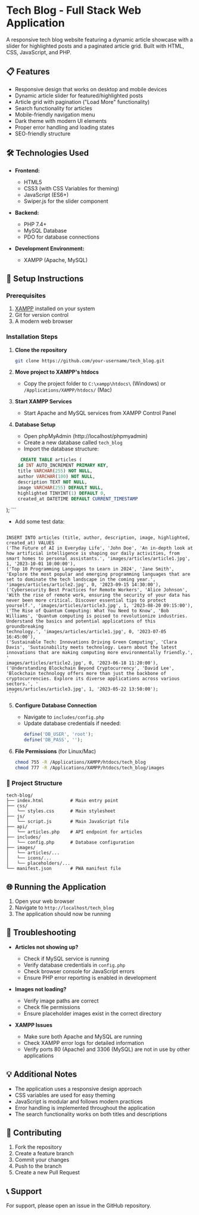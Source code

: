 # Tech Blog - Full Stack Web Application

A responsive tech blog website featuring a dynamic article showcase with a slider for highlighted posts and a paginated article grid. Built with HTML, CSS, JavaScript, and PHP.

## 📋 Features

- Responsive design that works on desktop and mobile devices
- Dynamic article slider for featured/highlighted posts
- Article grid with pagination ("Load More" functionality)
- Search functionality for articles
- Mobile-friendly navigation menu
- Dark theme with modern UI elements
- Proper error handling and loading states
- SEO-friendly structure

## 🛠 Technologies Used

- **Frontend:**
  - HTML5
  - CSS3 (with CSS Variables for theming)
  - JavaScript (ES6+)
  - Swiper.js for the slider component

- **Backend:**
  - PHP 7.4+
  - MySQL Database
  - PDO for database connections

- **Development Environment:**
  - XAMPP (Apache, MySQL)

## 🚀 Setup Instructions

### Prerequisites

1. [XAMPP](https://www.apachefriends.org/download.html) installed on your system
2. Git for version control
3. A modern web browser

### Installation Steps

1. **Clone the repository**
   ```bash
   git clone https://github.com/your-username/tech_blog.git
   ```

2. **Move project to XAMPP's htdocs**
   - Copy the project folder to `C:\xampp\htdocs\` (Windows) or `/Applications/XAMPP/htdocs/` (Mac)

3. **Start XAMPP Services**
   - Start Apache and MySQL services from XAMPP Control Panel

4. **Database Setup**
   - Open phpMyAdmin (http://localhost/phpmyadmin)
   - Create a new database called `tech_blog`
   - Import the database structure:
   ```sql
     CREATE TABLE articles (
    id INT AUTO_INCREMENT PRIMARY KEY,
    title VARCHAR(255) NOT NULL,
    author VARCHAR(100) NOT NULL,
    description TEXT NOT NULL,
    image VARCHAR(255) DEFAULT NULL,
    highlighted TINYINT(1) DEFAULT 0,
    created_at DATETIME DEFAULT CURRENT_TIMESTAMP
);
     ```
   - Add some test data:
     ```sql
    INSERT INTO articles (title, author, description, image, highlighted, created_at) VALUES
    ('The Future of AI in Everyday Life', 'John Doe', 'An in-depth look at how artificial intelligence is shaping our daily activities, from smart homes to personal assistants.', 'images/articles/article1.jpg', 
    1, '2023-10-01 10:00:00'),
    ('Top 10 Programming Languages to Learn in 2024', 'Jane Smith', 'Explore the most popular and emerging programming languages that are set to dominate the tech landscape in the coming year.', 
    'images/articles/article2.jpg', 0, '2023-09-15 14:30:00'),
    ('Cybersecurity Best Practices for Remote Workers', 'Alice Johnson', 'With the rise of remote work, ensuring the security of your data has never been more critical. Discover essential tips to protect 
    yourself.', 'images/articles/article3.jpg', 1, '2023-08-20 09:15:00'),
    ('The Rise of Quantum Computing: What You Need to Know', 'Bob Williams', 'Quantum computing is poised to revolutionize industries. Understand the basics and potential applications of this groundbreaking 
    technology.', 'images/articles/article1.jpg', 0, '2023-07-05 16:45:00'),
    ('Sustainable Tech: Innovations Driving Green Computing', 'Clara Davis', 'Sustainability meets technology. Learn about the latest innovations that are making computing more environmentally friendly.', ' 
    images/articles/article2.jpg', 0, '2023-06-18 11:20:00'),
    ('Understanding Blockchain Beyond Cryptocurrency', 'David Lee', 'Blockchain technology offers more than just the backbone of cryptocurrencies. Explore its diverse applications across various sectors.', ' 
    images/articles/article3.jpg', 1, '2023-05-22 13:50:00');
     ```

5. **Configure Database Connection**
   - Navigate to `includes/config.php`
   - Update database credentials if needed:
     ```php
     define('DB_USER', 'root');
     define('DB_PASS', '');
     ```

6. **File Permissions** (for Linux/Mac)
   ```bash
   chmod 755 -R /Applications/XAMPP/htdocs/tech_blog
   chmod 777 -R /Applications/XAMPP/htdocs/tech_blog/images
   ```

### 📁 Project Structure

```
tech-blog/
├── index.html          # Main entry point
├── css/
│   └── styles.css      # Main stylesheet
├── js/
│   └── script.js       # Main JavaScript file
├── api/
│   └── articles.php    # API endpoint for articles
├── includes/
│   └── config.php      # Database configuration
├── images/
│   └── articles/...
│   └── icons/...
│   └── placeholders/...
└── manifest.json       # PWA manifest file
```

## 🌐 Running the Application

1. Open your web browser
2. Navigate to `http://localhost/tech_blog`
3. The application should now be running

## 🔧 Troubleshooting

- **Articles not showing up?**
  - Check if MySQL service is running
  - Verify database credentials in `config.php`
  - Check browser console for JavaScript errors
  - Ensure PHP error reporting is enabled in development

- **Images not loading?**
  - Verify image paths are correct
  - Check file permissions
  - Ensure placeholder images exist in the correct directory

- **XAMPP Issues**
  - Make sure both Apache and MySQL are running
  - Check XAMPP error logs for detailed information
  - Verify ports 80 (Apache) and 3306 (MySQL) are not in use by other applications

## 💡 Additional Notes

- The application uses a responsive design approach
- CSS variables are used for easy theming
- JavaScript is modular and follows modern practices
- Error handling is implemented throughout the application
- The search functionality works on both titles and descriptions

## 👥 Contributing

1. Fork the repository
2. Create a feature branch
3. Commit your changes
4. Push to the branch
5. Create a new Pull Request

## 📞 Support

For support, please open an issue in the GitHub repository.
